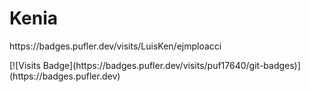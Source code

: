 # Kenia


</p> <img alt="" align="right" src="https://badges.pufler.dev/visits/xshin404/myTermux?style=flat-square&label=Visits&color=fa74b2&logo=GitHub&logoColor=white&labelColor=373e4d"/> <img alt="" align="right" src="https://img.shields.io/github/repo-size/xshin404/myTermux?style=flat-square&label=Size&color=fa74b2&labelColor=373e4d"/>

<p> https://badges.pufler.dev/visits/LuisKen/ejmploacci </p>
[![Visits Badge](https://badges.pufler.dev/visits/puf17640/git-badges)](https://badges.pufler.dev)
